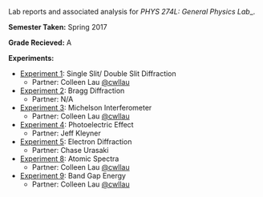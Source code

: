 Lab reports and associated analysis for  _PHYS 274L: General Physics Lab__.

**Semester Taken:** Spring 2017

**Grade Recieved:** A

**Experiments:**
- [Experiment 1](Lab1/README.pdf): Single Slit/ Double Slit Diffraction
  - Partner: Colleen Lau [@cwllau](https://github.com/cwllau)
- [Experiment 2](Lab2/README.pdf): Bragg Diffraction
  - Partner: N/A
- [Experiment 3](Lab3/README.pdf): Michelson Interferometer
  - Partner: Colleen Lau [@cwllau](https://github.com/cwllau)
- [Experiment 4](Lab4/README.pdf): Photoelectric Effect
  - Partner: Jeff Kleyner
- [Experiment 5](Lab5/README.pdf): Electron Diffraction
  - Partner: Chase Urasaki
- [Experiment 8](Lab8/README.pdf): Atomic Spectra
  - Partner: Colleen Lau [@cwllau](https://github.com/cwllau)
- [Experiment 9](Lab9/README.pdf): Band Gap Energy
  - Partner: Colleen Lau [@cwllau](https://github.com/cwllau)
